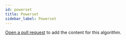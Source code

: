 ```yaml
---
id: powerset
title: Powerset
sidebar_label: Powerset
---
```


[Open a pull request](https://github.com/AllAlgorithms/algorithms/tree/master/docs/powerset.md) to add the content for this algorithm.